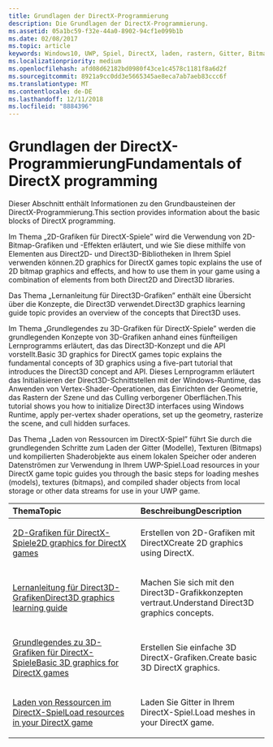 ```yaml
---
title: Grundlagen der DirectX-Programmierung
description: Die Grundlagen der DirectX-Programmierung.
ms.assetid: 05a1bc59-f32e-44a0-8902-94cf1e099b1b
ms.date: 02/08/2017
ms.topic: article
keywords: Windows10, UWP, Spiel, DirectX, laden, rastern, Gitter, Bitmap, 2D, 3D
ms.localizationpriority: medium
ms.openlocfilehash: afd08d62182bd0980f43ce1c4578c1181f8a6d2f
ms.sourcegitcommit: 8921a9cc0dd3e5665345ae8eca7ab7aeb83ccc6f
ms.translationtype: MT
ms.contentlocale: de-DE
ms.lasthandoff: 12/11/2018
ms.locfileid: "8884396"
---
```

# <a name="fundamentals-of-directx-programming"></a><span data-ttu-id="9effc-104">Grundlagen der DirectX-Programmierung</span><span class="sxs-lookup"><span data-stu-id="9effc-104">Fundamentals of DirectX programming</span></span>

<span data-ttu-id="9effc-105">Dieser Abschnitt enthält Informationen zu den Grundbausteinen der DirectX-Programmierung.</span><span class="sxs-lookup"><span data-stu-id="9effc-105">This section provides information about the basic blocks of DirectX programming.</span></span>

<span data-ttu-id="9effc-106">Im Thema „2D-Grafiken für DirectX-Spiele” wird die Verwendung von 2D-Bitmap-Grafiken und -Effekten erläutert, und wie Sie diese mithilfe von Elementen aus Direct2D- und Direct3D-Bibliotheken in Ihrem Spiel verwenden können.</span><span class="sxs-lookup"><span data-stu-id="9effc-106">2D graphics for DirectX games topic explains the use of 2D bitmap graphics and effects, and how to use them in your game using a combination of elements from both Direct2D and Direct3D libraries.</span></span>

<span data-ttu-id="9effc-107">Das Thema „Lernanleitung für Direct3D-Grafiken” enthält eine Übersicht über die Konzepte, die Direct3D verwendet.</span><span class="sxs-lookup"><span data-stu-id="9effc-107">Direct3D graphics learning guide topic provides an overview of the concepts that Direct3D uses.</span></span>

<span data-ttu-id="9effc-108">Im Thema „Grundlegendes zu 3D-Grafiken für DirectX-Spiele” werden die grundlegenden Konzepte von 3D-Grafiken anhand eines fünfteiligen Lernprogramms erläutert, das das Direct3D-Konzept und die API vorstellt.</span><span class="sxs-lookup"><span data-stu-id="9effc-108">Basic 3D graphics for DirectX games topic explains the fundamental concepts of 3D graphics using a five-part tutorial that introduces the Direct3D concept and API.</span></span> <span data-ttu-id="9effc-109">Dieses Lernprogramm erläutert das Initialisieren der Direct3D-Schnittstellen mit der Windows-Runtime, das Anwenden von Vertex-Shader-Operationen, das Einrichten der Geometrie, das Rastern der Szene und das Culling verborgener Oberflächen.</span><span class="sxs-lookup"><span data-stu-id="9effc-109">This tutorial shows you how to initialize Direct3D interfaces using Windows Runtime, apply per-vertex shader operations, set up the geometry, rasterize the scene, and cull hidden surfaces.</span></span>

<span data-ttu-id="9effc-110">Das Thema „Laden von Ressourcen im DirectX-Spiel” führt Sie durch die grundlegenden Schritte zum Laden der Gitter (Modelle), Texturen (Bitmaps) und kompilierten Shaderobjekte aus einem lokalen Speicher oder anderen Datenströmen zur Verwendung in Ihrem UWP-Spiel.</span><span class="sxs-lookup"><span data-stu-id="9effc-110">Load resources in your DirectX game topic guides you through the basic steps for loading meshes (models), textures (bitmaps), and compiled shader objects from local storage or other data streams for use in your UWP game.</span></span>

<table>
<colgroup>
<col width="50%" />
<col width="50%" />
</colgroup>
<thead>
<tr class="header">
<th align="left"><span data-ttu-id="9effc-111">Thema</span><span class="sxs-lookup"><span data-stu-id="9effc-111">Topic</span></span></th>
<th align="left"><span data-ttu-id="9effc-112">Beschreibung</span><span class="sxs-lookup"><span data-stu-id="9effc-112">Description</span></span></th>
</tr>
</thead>
<tbody>
<tr class="odd">
<td align="left"><p><a href="working-with-2d-graphics-in-your-directx-game.md"><span data-ttu-id="9effc-113">2D-Grafiken für DirectX-Spiele</span><span class="sxs-lookup"><span data-stu-id="9effc-113">2D graphics for DirectX games</span></span></a></p></td>
<td align="left"><p><span data-ttu-id="9effc-114">Erstellen von 2D-Grafiken mit DirectX</span><span class="sxs-lookup"><span data-stu-id="9effc-114">Create 2D graphics using DirectX.</span></span></p></td>
</tr>
<tr class="even">
<td align="left"><p><a href="https://msdn.microsoft.com/windows/uwp/graphics-concepts/index"><span data-ttu-id="9effc-115">Lernanleitung für Direct3D-Grafiken</span><span class="sxs-lookup"><span data-stu-id="9effc-115">Direct3D graphics learning guide</span></span></a></p></td>
<td align="left"><p><span data-ttu-id="9effc-116">Machen Sie sich mit den Direct3D-Grafikkonzepten vertraut.</span><span class="sxs-lookup"><span data-stu-id="9effc-116">Understand Direct3D graphics concepts.</span></span></p></td>
</tr>
<tr class="odd">
<td align="left"><p><a href="an-introduction-to-3d-graphics-with-directx.md"><span data-ttu-id="9effc-117">Grundlegendes zu 3D-Grafiken für DirectX-Spiele</span><span class="sxs-lookup"><span data-stu-id="9effc-117">Basic 3D graphics for DirectX games</span></span></a></p></td>
<td align="left"><p><span data-ttu-id="9effc-118">Erstellen Sie einfache 3D DirectX-Grafiken.</span><span class="sxs-lookup"><span data-stu-id="9effc-118">Create basic 3D DirectX graphics.</span></span></p></td>
</tr>
<tr class="even">
<td align="left"><p><a href="load-a-game-asset.md"><span data-ttu-id="9effc-119">Laden von Ressourcen im DirectX-Spiel</span><span class="sxs-lookup"><span data-stu-id="9effc-119">Load resources in your DirectX game</span></span></a></p></td>
<td align="left"><p><span data-ttu-id="9effc-120">Laden Sie Gitter in Ihrem DirectX-Spiel.</span><span class="sxs-lookup"><span data-stu-id="9effc-120">Load meshes in your DirectX game.</span></span></p></td>
</tr>
</tbody>
</table>